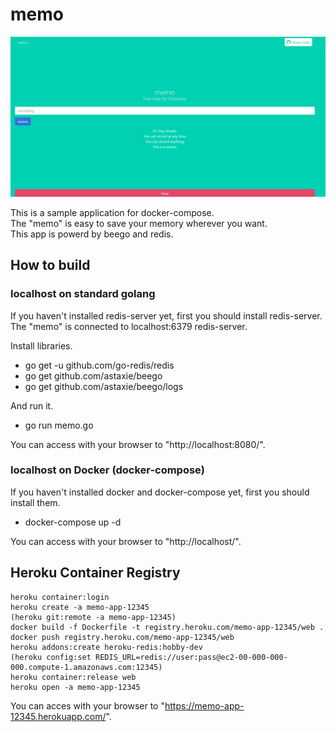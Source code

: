 # memo

![screen_shot.png](https://raw.githubusercontent.com/kakakikikeke/memo/master/images/screen_shot.png)

This is a sample application for docker-compose.  
The "memo" is easy to save your memory wherever you want.  
This app is powerd by beego and redis.

## How to build

### localhost on standard golang
If you haven't installed redis-server yet, first you should install redis-server.  
The "memo" is connected to localhost:6379 redis-server.

Install libraries.

* go get -u github.com/go-redis/redis
* go get github.com/astaxie/beego
* go get github.com/astaxie/beego/logs

And run it.

* go run memo.go

You can access with your browser to "http://localhost:8080/".

### localhost on Docker (docker-compose)
If you haven't installed docker and docker-compose yet, first you should install them.

* docker-compose up -d

You can access with your browser to "http://localhost/".

## Heroku Container Registry

```
heroku container:login
heroku create -a memo-app-12345
(heroku git:remote -a memo-app-12345)
docker build -f Dockerfile -t registry.heroku.com/memo-app-12345/web .
docker push registry.heroku.com/memo-app-12345/web
heroku addons:create heroku-redis:hobby-dev
(heroku config:set REDIS_URL=redis://user:pass@ec2-00-000-000-000.compute-1.amazonaws.com:12345)
heroku container:release web
heroku open -a memo-app-12345
```

You can acces with your browser to "https://memo-app-12345.herokuapp.com/".